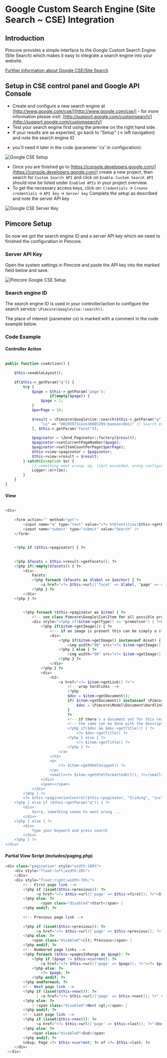 # Google Custom Search Engine (Site Search ~ CSE) Integration

## Introduction
Pimcore provides a simple interface to the Google Custom Search Engine (Site Search) which 
makes it easy to integrate a search engine into your website. 

[Further information about Google CSE/Site Search](http://www.google.com/cse/)

## Setup in CSE control panel and Google API Console
* Create and configure a new search engine at [http://www.google.com/cse/](http://www.google.com/cse/) - 
for more information please visit: [http://support.google.com/customsearch/](http://support.google.com/customsearch/) 
* Test your search engine first using the preview on the right hand side. 
* If your results are as expected, go back to "Setup" (-> left navigation) and note the search engine ID 
- you'll need it later in the code (parameter 'cx'  in configuration): 

![Google CSE Setup](../img/cse1.png)

* Once you are finished go to [https://console.developers.google.com/](https://console.developers.google.com/) 
create a new project, then search for `Custom Search API` and click on `Enable`.
`Custom Search API` should now be listed under `Enabled APIs` in your project overview.
* To get the necessary access keys, click on: `Credentials` -> `Create credentials` -> `API key` -> `Server key`
Complete the setup as described and note the server API key

![Google CSE Server Key](../img/cse2.png)


## Pimcore Setup
So now we got the search engine ID and a server API key which we need to finished the 
configuration in Pimcore. 

### Server API Key
Open the system settings in Pimcore and paste the API key into the marked field below and 
save. 

![Pimcore Google CSE Setup](../img/cse3.png)

### Search engine ID
The search engine ID is used in your controller/action to configure the search service: 
`\Pimcore\Google\Cse::search()`.

The place of interest (parameter cx) is marked with a comment in the code example below.
 

### Code Example

#### Controller Action
```php

public function cseAction() {
 
    $this->enableLayout();
 
    if($this->_getParam("q")) {
        try {
            $page = $this->_getParam('page');
                    if(empty($page)) {
                $page = 1;
            }
            $perPage = 10;
 
            $result = \Pimcore\Google\Cse::search($this->_getParam("q"), (($page-1) * $perPage), null, [
                "cx" => "00285971xxxx30885299:baoxxxx9mii" // Search engine ID
            ], $this->_getParam("facet"));
 
            $paginator = \Zend_Paginator::factory($result);
            $paginator->setCurrentPageNumber($page);
            $paginator->setItemCountPerPage($perPage);
            $this->view->paginator = $paginator;
            $this->view->result = $result;
        } catch(Exception $e) {
            // something went wrong: eg. limit exceeded, wrong configuration, ...
            Logger::err($e);
        }
    }
}
```

#### View
```php

<div>
 
    <form action="" method="get">
        <input name="q" type="text" value="<?= htmlentities($this->getParam("q"), ENT_QUOTES) ?>" />
        <input name="submit" type="submit" value="Search" />
    </form>
 
 
    <?php if ($this->paginator) { ?>
 
 
    <?php $facets = $this->result->getFacets(); ?>
    <?php if(!empty($facets)) { ?>
        <div>
            Facets:
            <?php foreach ($facets as $label => $anchor) { ?>
                <a href="<?= $this->url(['facet' => $label, "page" => null]); ?>"><?= $anchor ?></a>
            <?php } ?>
        </div>
    <?php } ?>
 
 
        <?php foreach ($this->paginator as $item) { ?>
            <!-- see class Pimcore\Google\Cse\Item for all possible properties -->
            <div style="<?php if($item->getType() == "promotion") { ?>background:green;<?php } ?>">
                <?php if($item->getImage()) { ?>
                    <!-- if an image is present this can be simply a string or an internal asset object -->
                    <div>
                        <?php if($item->getImage() instanceof Asset) { ?>
                            <img width="90" src="<?= $item->getImage()->getThumbnail("contentimages") ?>" />
                        <?php } else { ?>
                            <img width="90" src="<?= $item->getImage() ?>" />
                        <?php } ?>
                    </div>
                <?php } ?>
                <div>
                    <h2>
                        <a href="<?= $item->getLink() ?>">
                            <!-- wrap hardlinks -->
                            <?php
                            $doc = $item->getDocument();
                            if( $item->getDocument() instanceof \Pimcore\Model\Document\Hardlink ){
                                $doc = \Pimcore\Model\Document\Hardlink\Service::wrap($item->getDocument());
                            }
                            ?>
                            <!-- if there's a document set for this result use the original title without suffixes ... -->
                            <!-- the same can be done with the description and every other element relating to the document -->
                            <?php if($doc && $doc->getTitle()) { ?>
                                <?= $doc->getTitle() ?>
                            <?php } else { ?>
                                <?= $item->getTitle() ?>
                            <?php } ?>
                        </a>
                    </h2>
                    <p>
                        <?= $item->getHtmlSnippet() ?>
                    </p>
                    <small><?= $item->getHtmlFormattedUrl(); ?></small>
                </div>
                <span></span>
            </div>
        <?php } ?>
        <?= $this->paginationControl($this->paginator, "Sliding", "includes/paging.php"); ?>
    <?php } else if ($this->getParam("q")) { ?>
        <div>
            Sorry, something seems to went wrong ...
        </div>
    <?php } else { ?>
        <div>
            Type your keyword and press search
        </div>
    <?php } ?>
</div>
```

#### Partial View Script (includes/paging.php)
```php
<div class="pagination" style="width:100%">
    <div style="float:left;width:28%">
    </div>
    <div style="float:right;width:70%;">
        <!-- First page link -->
        <?php if (isset($this->previous)): ?>
              <a href="<?= $this->url(['page' => $this->first]); ?>">Start</a> |
        <?php else: ?>
                <span class="disabled">Start</span> |
        <?php endif; ?>
 
        <!-- Previous page link -->
 
        <?php if (isset($this->previous)): ?>
              <a href="<?= $this->url(['page' => $this->previous]); ?>" rel="prev">&lt; Previous</a> |
        <?php else: ?>
            <span class="disabled">&lt; Previous</span> |
        <?php endif; ?>
        <!-- Numbered page links -->
        <?php foreach ($this->pagesInRange as $page): ?>
            <?php if ($page != $this->current): ?>
                <a href="<?= $this->url(['page' => $page]); ?>"><?= $page; ?></a>
            <?php else: ?>
                <?= $page; ?>
            <?php endif; ?>
        <?php endforeach; ?>
        <!-- Next page link -->
        <?php if (isset($this->next)): ?>
              | <a href="<?= $this->url(['page' => $this->next]); ?>" rel="next">Next &gt;</a> |
        <?php else: ?>
            | <span class="disabled">Next &gt;</span> |
        <?php endif; ?>
        <!-- Last page link -->
        <?php if (isset($this->next)): ?>
              <a href="<?= $this->url(['page' => $this->last]); ?>">End</a>
        <?php else: ?>
            <span class="disabled">End</span>
        <?php endif; ?>
        &nbsp; Page <?= $this->current; ?> of <?= $this->last; ?>
    </div>
 </div>
```

